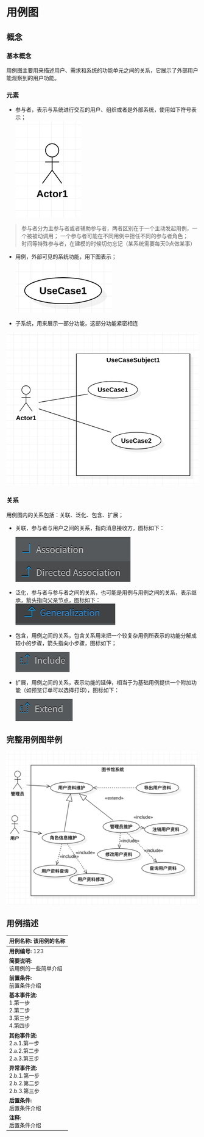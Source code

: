 # 用例图

## 概念

### 基本概念

用例图主要用来描述用户、需求和系统的功能单元之间的关系，它展示了外部用户能观察到的用户功能。

### 元素

* 参与者，表示与系统进行交互的用户、组织或者是外部系统，使用如下符号表示；  
![](./assets/2019-10-06-11-08-41.png)

> 参与者分为主参与者或者辅助参与者，两者区别在于一个主动发起用例，一个被被动调用；
> 一个参与者可能在不同用例中担任不同的参与者角色；  
> 时间等特殊参与者，在建模的时候切勿忘记（某系统需要每天0点做某事）

* 用例，外部可见的系统功能，用下图表示；  
![](./assets/2019-10-06-11-12-43.png) 

* 子系统，用来展示一部分功能，这部分功能紧密相连  

![](./assets/2019-10-06-11-14-00.png)  

### 关系

用例图内的关系包括：关联、泛化、包含、扩展；

* 关联，参与者与用户之间的关系，指向消息接收方，图标如下：  

  ![](./assets/2019-10-06-11-17-26.png)

* 泛化，参与者与参与者之间的关系，也可能是用例与用例之间的关系，表示继承，箭头指向父亲节点，图标如下：  
![](./assets/2019-10-06-11-19-16.png) 

* 包含，用例之间的关系，包含关系用来把一个较复杂用例所表示的功能分解成较小的步骤，箭头指向小步骤，图标如下；

  ![](./assets/2019-10-06-11-25-44.png)

* 扩展，用例之间的关系，表示功能的延伸，相当于为基础用例提供一个附加功能（如预览订单可以选择打印），图标如下：

  ![](./assets/2019-10-06-11-25-52.png)

## 完整用例图举例 

![](./assets/2019-10-06-11-33-15.png)  

## 用例描述

|**用例名称:** 该用例的名称 |
|----|
|**用例编号:** 123 |
|**简要说明:** <br>该用例的一些简单介绍 |
|**前置条件:** <br>前置条件介绍 |
|**基本事件流:** <br>1.第一步<br>2.第二步<br>3.第三步<br>4.第四步 |
|**其他事件流:** <br>2.a.1.第一步<br>2.a.2.第二步<br>2.a.3.第三步 |
|**异常事件流:** <br>2.b.1.第一步<br>2.b.2.第二步<br>2.b.3.第三步 |
|**后置条件:** <br>后置条件介绍 |
|**注释:** <br>后置条件介绍 |




